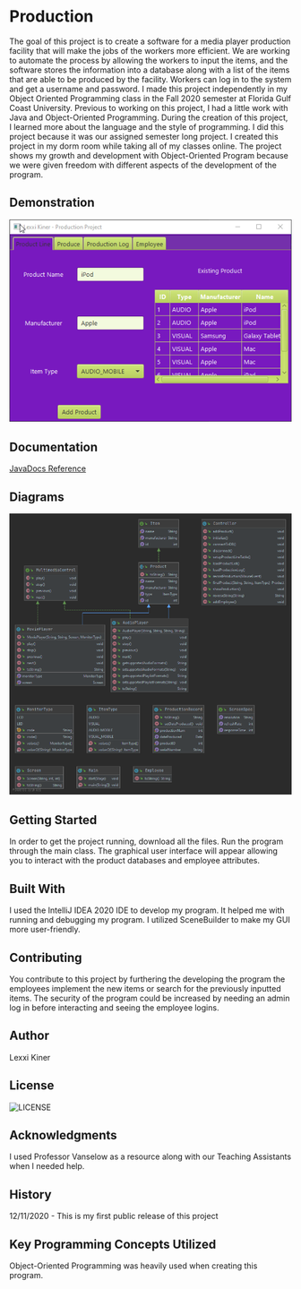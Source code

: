 # Production
The goal of this project is to create a software for a media player production facility that will make the jobs of the workers more efficient. We are working to automate
the process by allowing the workers to input the items, and the software stores the information into a database along with a list of the items that are able to be produced
by the facility. Workers can log in to the system and get a username and password. I made this project independently in my Object Oriented Programming class in the Fall 2020 semester at Florida Gulf Coast University. Previous to working on this project, I had a little work with Java and Object-Oriented Programming. During the creation of this project, I learned more about the language and the style of programming. I did this project because it was our assigned semester long project. I created this project in my dorm room while taking all of my classes online. The project shows my growth and development with Object-Oriented Program because we were given freedom with different aspects of the development of the program.

## Demonstration
![Production](production.gif) 

## Documentation
[JavaDocs Reference](index.html)

## Diagrams
![Production Diagram](productionDiagram.png) 

## Getting Started
In order to get the project running, download all the files. Run the program through the main class. The graphical user interface will appear allowing you to interact with the product databases and employee attributes.

## Built With
I used the IntelliJ IDEA 2020 IDE to develop my program. It helped me with running and debugging my program. I utilized SceneBuilder to make my GUI more user-friendly. 

## Contributing
You contribute to this project by furthering the developing the program the employees implement the new items or search for the previously inputted items. The security of the program could be increased by needing an admin log in before interacting and seeing the employee logins.

## Author
Lexxi Kiner

## License
![LICENSE](LICENSE) 

## Acknowledgments
I used Professor Vanselow as a resource along with our Teaching Assistants when I needed help. 

## History
12/11/2020 - This is my first public release of this project

## Key Programming Concepts Utilized
Object-Oriented Programming was heavily used when creating this program. 
